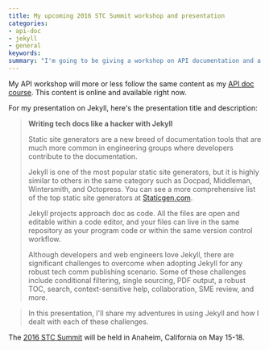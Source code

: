 ```yaml
---
title: My upcoming 2016 STC Summit workshop and presentation
categories:
- api-doc
- jekyll
- general
keywords: 
summary: "I'm going to be giving a workshop on API documentation and a presentation about Jekyll at the STC Summit in Anaheim, California in May."
---
```


My API workshop will more or less follow the same content as my [API doc course](http://idratherbewriting.com/docapis_course_overview/). This content is online and available right now. 

For my presentation on Jekyll, here's the presentation title and description:

> **Writing tech docs like a hacker with Jekyll**
>
>Static site generators are a new breed of documentation tools that are much more common in engineering groups where developers contribute to the documentation.
>
>Jekyll is one of the most popular static site generators, but it is highly similar to others in the same category such as Docpad, Middleman, Wintersmith, and Octopress. You can see a more comprehensive list of the top static site generators at [Staticgen.com](http://www.staticgen.com). 
>
>Jekyll projects approach doc as code. All the files are open and editable within a code editor, and your files can live in the same repository as your program code or within the same version control workflow. 
>
>Although developers and web engineers love Jekyll, there are significant challenges to overcome when adopting Jekyll for any robust tech comm publishing scenario. Some of these challenges include conditional filtering, single sourcing, PDF output, a robust TOC, search, context-sensitive help, collaboration, SME review, and more. 

>In this presentation, I'll share my adventures in using Jekyll and how I dealt with each of these challenges.

The [2016 STC Summit](http://summit.stc.org/) will be held in Anaheim, California on May 15-18. 

